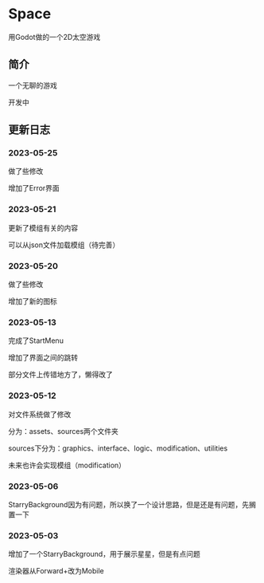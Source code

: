 # Space

用Godot做的一个2D太空游戏

## 简介

一个无聊的游戏

开发中

## 更新日志

### 2023-05-25

做了些修改

增加了Error界面

### 2023-05-21

更新了模组有关的内容

可以从json文件加载模组（待完善）

### 2023-05-20

做了些修改

增加了新的图标

### 2023-05-13

完成了StartMenu

增加了界面之间的跳转

部分文件上传错地方了，懒得改了

### 2023-05-12

对文件系统做了修改

分为：assets、sources两个文件夹

sources下分为：graphics、interface、logic、modification、utilities

未来也许会实现模组（modification）

### 2023-05-06

StarryBackground因为有问题，所以换了一个设计思路，但是还是有问题，先搁置一下

### 2023-05-03

增加了一个StarryBackground，用于展示星星，但是有点问题

渲染器从Forward+改为Mobile

